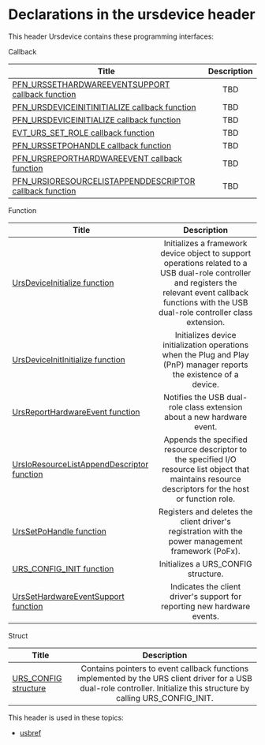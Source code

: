 # Declarations in the ursdevice header
This header Ursdevice contains these programming interfaces:

Callback

| Title        | Description    |
| ------------- |:-------------:|
| [PFN_URSSETHARDWAREEVENTSUPPORT callback function](nc-ursdevice-pfn-urssethardwareeventsupport.md) | TBD |
| [PFN_URSDEVICEINITINITIALIZE callback function](nc-ursdevice-pfn-ursdeviceinitinitialize.md) | TBD |
| [PFN_URSDEVICEINITIALIZE callback function](nc-ursdevice-pfn-ursdeviceinitialize.md) | TBD |
| [EVT_URS_SET_ROLE callback function](nc-ursdevice-evt-urs-set-role.md) | TBD |
| [PFN_URSSETPOHANDLE callback function](nc-ursdevice-pfn-urssetpohandle.md) | TBD |
| [PFN_URSREPORTHARDWAREEVENT callback function](nc-ursdevice-pfn-ursreporthardwareevent.md) | TBD |
| [PFN_URSIORESOURCELISTAPPENDDESCRIPTOR callback function](nc-ursdevice-pfn-ursioresourcelistappenddescriptor.md) | TBD |
Function

| Title        | Description    |
| ------------- |:-------------:|
| [UrsDeviceInitialize function](nf-ursdevice-ursdeviceinitialize.md) | Initializes a framework device object to support operations related to a USB dual-role controller and registers the relevant event callback functions with the USB dual-role controller class extension. |
| [UrsDeviceInitInitialize function](nf-ursdevice-ursdeviceinitinitialize.md) | Initializes device initialization operations when the Plug and Play (PnP) manager reports the existence of a device. |
| [UrsReportHardwareEvent function](nf-ursdevice-ursreporthardwareevent.md) | Notifies the USB dual-role class extension about a new hardware event. |
| [UrsIoResourceListAppendDescriptor function](nf-ursdevice-ursioresourcelistappenddescriptor.md) | Appends the specified resource descriptor to the specified I/O resource list object that maintains resource descriptors for the host or function role. |
| [UrsSetPoHandle function](nf-ursdevice-urssetpohandle.md) | Registers and deletes the client driver's registration with the power management framework (PoFx). |
| [URS_CONFIG_INIT function](nf-ursdevice-urs-config-init.md) | Initializes a URS_CONFIG structure. |
| [UrsSetHardwareEventSupport function](nf-ursdevice-urssethardwareeventsupport.md) | Indicates the client driver's support for reporting new hardware events. |
Struct

| Title        | Description    |
| ------------- |:-------------:|
| [URS_CONFIG structure](ns-ursdevice--urs-config.md) | Contains pointers to event callback functions implemented by the URS client driver for a USB dual-role controller. Initialize this structure by calling URS_CONFIG_INIT. |

This header is used in these topics:

- [usbref](..content/_usbref)
